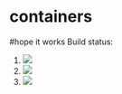 # containers
#hope it works
Build status:
1. [![](https://github.com/mariagerges/week8_containers/workflows/tests-fibonacci/badge.svg)](https://github.com/mikeizbicki/week8_containers/actions?query=workflow%3Atests-fibonacci)
1. [![](https://github.com/mariagerges/week8_containers/workflows/tests-range/badge.svg)](https://github.com/mikeizbicki/week8_containers/actions?query=workflow%3Atests-range)
1. [![](https://github.com/mariagerges/week8_containers/workflows/tests-unicode/badge.svg)](https://github.com/mikeizbicki/containers/actions?query=workflow%3Atests-unicode)

